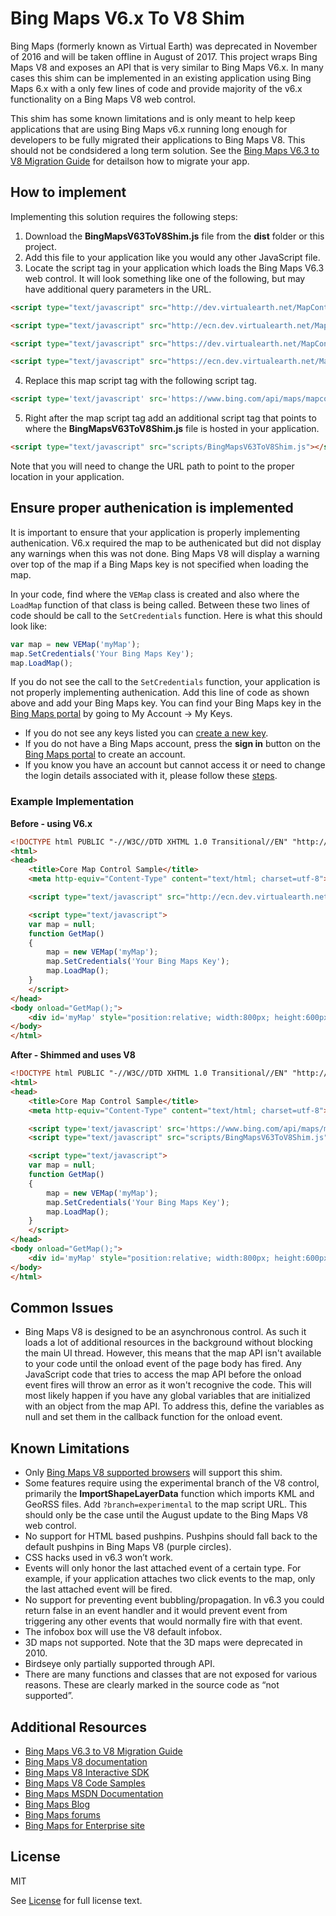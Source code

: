 # Bing Maps V6.x To V8 Shim

Bing Maps (formerly known as Virtual Earth) was deprecated in November of 2016 and will be taken offline in August of 2017. This project wraps Bing Maps V8 and exposes an API that is very similar to Bing Maps V6.x. In many cases this shim can be implemented in an existing application using Bing Maps 6.x with a only few lines of code and provide majority of the v6.x functionality on a Bing Maps V8 web control. 

This shim has some known limitations and is only meant to help keep applications that are using Bing Maps v6.x running long enough for developers to be fully migrated their applications to Bing Maps V8. This should not be condsidered a long term solution. See the [Bing Maps V6.3 to V8 Migration Guide](https://social.technet.microsoft.com/wiki/contents/articles/34568.bing-maps-v6-3-to-v8-migration-guide.aspx) for detailson how to migrate your app.

## How to implement

Implementing this solution requires the following steps:

1. Download the **BingMapsV63ToV8Shim.js** file from the **dist** folder or this project.
2. Add this file to your application like you would any other JavaScript file. 
3. Locate the script tag in your application which loads the Bing Maps V6.3 web control. It will look something like one of the following, but may have additional query parameters in the URL.  

```html
<script type="text/javascript" src="http://dev.virtualearth.net/MapControl/mapcontrol.ashx?v=6.3"></script>
```

```html
<script type="text/javascript" src="http://ecn.dev.virtualearth.net/MapControl/mapcontrol.ashx?v=6.3"></script>
```

```html
<script type="text/javascript" src="https://dev.virtualearth.net/MapControl/mapcontrol.ashx?v=6.3&s=1"></script>
```

```html
<script type="text/javascript" src="https://ecn.dev.virtualearth.net/MapControl/mapcontrol.ashx?v=6.3&s=1"></script>
```

4. Replace this map script tag with the following script tag.

```html
<script type='text/javascript' src='https://www.bing.com/api/maps/mapcontrol'></script>
```

5. Right after the map script tag add an additional script tag that points to where the **BingMapsV63ToV8Shim.js** file is hosted in your application.

```html
<script type="text/javascript" src="scripts/BingMapsV63ToV8Shim.js"></script>
```

Note that you will need to change the URL path to point to the proper location in your application.

## Ensure proper authenication is implemented

It is important to ensure that your application is properly implementing authenication. V6.x required the map to be authenicated but did not display any warnings when this was not done. Bing Maps V8 will display a warning over top of the map if a Bing Maps key is not specified when loading the map. 

In your code, find where the `VEMap` class is created and also where the `LoadMap` function of that class is being called. Between these two lines of code should be call to the `SetCredentials` function. Here is what this should look like:

```javascript
var map = new VEMap('myMap');
map.SetCredentials('Your Bing Maps Key');
map.LoadMap();
```

If you do not see the call to the `SetCredentials` function, your application is not properly implementing authenication. Add this line of code as shown above and add your Bing Maps key. You can find your Bing Maps key in the [Bing Maps portal](https://www.bingmapsportal.com/) by going to My Account -> My Keys. 

* If you do not see any keys listed you can [create a new key](https://msdn.microsoft.com/en-US/library/ff428642.aspx). 
* If you do not have a Bing Maps account, press the **sign in** button on the [Bing Maps portal](https://www.bingmapsportal.com/) to create an account.
* If you know you have an account but cannot access it or need to change the login details associated with it, please follow these [steps](https://msdn.microsoft.com/en-us/library/hh290821.aspx).

### Example Implementation

**Before - using V6.x**

```html
<!DOCTYPE html PUBLIC "-//W3C//DTD XHTML 1.0 Transitional//EN" "http://www.w3.org/TR/xhtml1/DTD/xhtml1-transitional.dtd">
<html>
<head>
    <title>Core Map Control Sample</title>
    <meta http-equiv="Content-Type" content="text/html; charset=utf-8">

    <script type="text/javascript" src="http://ecn.dev.virtualearth.net/MapControl/mapcontrol.ashx?v=6.3"></script>

    <script type="text/javascript">
    var map = null;
    function GetMap()
    {
        map = new VEMap('myMap');
        map.SetCredentials('Your Bing Maps Key');
        map.LoadMap();
    }
    </script>
</head>
<body onload="GetMap();">
    <div id='myMap' style="position:relative; width:800px; height:600px;"></div>
</body>
</html>
```

**After - Shimmed and uses V8**

```html
<!DOCTYPE html PUBLIC "-//W3C//DTD XHTML 1.0 Transitional//EN" "http://www.w3.org/TR/xhtml1/DTD/xhtml1-transitional.dtd">
<html>
<head>
    <title>Core Map Control Sample</title>
    <meta http-equiv="Content-Type" content="text/html; charset=utf-8">

    <script type='text/javascript' src='https://www.bing.com/api/maps/mapcontrol'></script>
    <script type="text/javascript" src="scripts/BingMapsV63ToV8Shim.js"></script>

    <script type="text/javascript">
    var map = null;
    function GetMap()
    {
        map = new VEMap('myMap');
        map.SetCredentials('Your Bing Maps Key');
        map.LoadMap();
    }
    </script>
</head>
<body onload="GetMap();">
    <div id='myMap' style="position:relative; width:800px; height:600px;"></div>
</body>
</html>
```

## Common Issues

* Bing Maps V8 is designed to be an asynchronous control. As such it loads a lot of additional resources in the background without blocking the main UI thread. However, this means that the map API isn't available to your code until the onload event of the page body has fired. Any JavaScript code that tries to access the map API before the onload event fires will throw an error as it won't recognive the code. This will most likely happen if you have any global variables that are initialized with an object from the map API. To address this, define the variables as null and set them in the callback function for the onload event. 

## Known Limitations

* Only [Bing Maps V8 supported browsers](https://msdn.microsoft.com/en-us/library/mt712867.aspx) will support this shim.
* Some features require using the experimental branch of the V8 control, primarily the **ImportShapeLayerData** function which imports KML and GeoRSS files. Add `?branch=experimental` to the map script URL. This should only be the case until the August update to the Bing Maps V8 web control.
* No support for HTML based pushpins. Pushpins should fall back to the default pushpins in Bing Maps V8 (purple circles).
* CSS hacks used in v6.3 won’t work.
* Events will only honor the last attached event of a certain type. For example, if your application attaches two click events to the map, only the last attached event will be fired.
* No support for preventing event bubbling/propagation. In v6.3 you could return false in an event handler and it would prevent event from triggering any other events that would normally fire with that event.
* The infobox box will use the V8 default infobox. 
* 3D maps not supported. Note that the 3D maps were deprecated in 2010.
* Birdseye only partially supported through API. 
* There are many functions and classes that are not exposed for various reasons. These are clearly marked in the source code as “not supported”. 

## Additional Resources

* [Bing Maps V6.3 to V8 Migration Guide](https://social.technet.microsoft.com/wiki/contents/articles/34568.bing-maps-v6-3-to-v8-migration-guide.aspx)
* [Bing Maps V8 documentation](https://msdn.microsoft.com/en-us/library/mt712542.aspx)
* [Bing Maps V8 Interactive SDK](https://www.bing.com/api/maps/sdkrelease/mapcontrol/isdk)
* [Bing Maps V8 Code Samples](http://bingmapsv8samples.azurewebsites.net/)
* [Bing Maps MSDN Documentation](https://msdn.microsoft.com/en-us/library/dd877180.aspx)
* [Bing Maps Blog](http://blogs.bing.com/maps)
* [Bing Maps forums](https://social.msdn.microsoft.com/Forums/en-US/home?forum=bingmapsajax&filter=alltypes&sort=lastpostdesc)
* [Bing Maps for Enterprise site](https://www.microsoft.com/maps/)

## License

MIT
 
See [License](LICENSE) for full license text.
